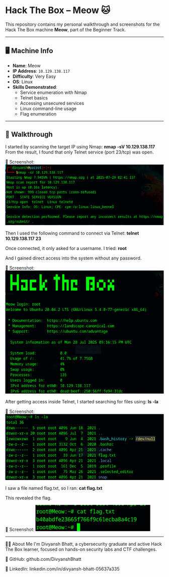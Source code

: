 # Hack The Box – Meow 🐱

This repository contains my personal walkthrough and screenshots for the Hack The Box machine **Meow**, part of the Beginner Track.

---

## 🖥️ Machine Info

- **Name**: Meow  
- **IP Address**: `10.129.138.117`  
- **Difficulty**: Very Easy  
- **OS**: Linux  
- **Skills Demonstrated**:
  - Service enumeration with Nmap
  - Telnet basics
  - Accessing unsecured services
  - Linux command-line usage
  - Flag enumeration

---

## 🚀 Walkthrough

I started by scanning the target IP using Nmap:
**nmap -sV 10.129.138.117**
From the result, I found that only Telnet service (port 23/tcp) was open.

📸 Screenshot: ![🛰️ Nmap Scan Result](./screenshots/Nmap-Output.png)


Then I used the following command to connect via Telnet:
**telnet 10.129.138.117 23**

Once connected, it only asked for a username. I tried:
**root**

And I gained direct access into the system without any password.

📸 Screenshot: ![📡 Telnet Login](./screenshots/Telnet-Login.png)

After getting access inside Telnet, I started searching for files using:
**ls -la**

📸 Screenshot:![📁 File Listing](./screenshots/File-List.png)

I saw a file named flag.txt, so I ran:
**cat flag.txt**

This revealed the flag.

📸 Screenshot: ![🏁 Flag Captured](./screenshots/Flag-Access.png)

---

🙋‍♂️ About Me
I'm Divyansh Bhatt, a cybersecurity graduate and active Hack The Box learner, focused on hands-on security labs and CTF challenges.

🔗 GitHub: github.com/DivyanshBhatt

🔗 LinkedIn: linkedin.com/in/divyansh-bhatt-05637a335
